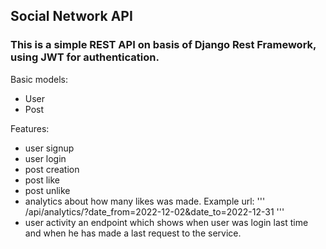 ## Social Network API

### This is a simple REST API on basis of Django Rest Framework, using JWT for authentication.

Basic models:

- User
- Post

Features:

- user signup
- user login
- post creation
- post like
- post unlike
- analytics about how many likes was made. Example url:
'''
/api/analytics/?date_from=2022-12-02&date_to=2022-12-31
'''
- user activity an endpoint which shows when user was login last time and when he has made a last request to the service.
